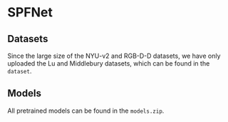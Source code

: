 # SPFNet

## Datasets

Since the large size of the NYU-v2 and RGB-D-D datasets, we have only uploaded the Lu and Middlebury datasets, which can be found  in the ``dataset``.

## Models

All pretrained models can be found in the ``models.zip``.
